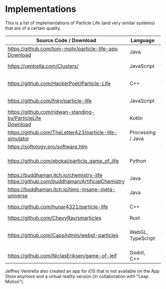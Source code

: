 # Implementations

This is a list of implementations of Particle Life (and very similar systems) that are of a certain quality.

| Source Code / Download                                                                           | Language          | Platform       | by                             |
|--------------------------------------------------------------------------------------------------|-------------------|----------------|--------------------------------|
 | <https://github.com/tom-mohr/particle-life-app><br>[Download][1]                                 | Java              | Windows        | Tom Mohr                       |
| <https://ventrella.com/Clusters/>                                                                | JavaScript        | Web            | Jeffrey Ventrella              |
| <https://github.com/HackerPoet/Particle-Life>                                                    | C++               | Windows        | Code Parade aka HackerPoet     |
| <https://github.com/fnky/particle-life>                                                          | JavaScript        | Web            | Christian Petersen             |
| <https://github.com/ridwan-standing-by/ParticleLife><br>[Download][2]                            | Kotlin            | Android        | Ridwan Farouki                 |
| <https://github.com/TheLetterA23/particle-life-simulator>                                        | Processing / Java |                | The Letter A                   |
| <https://softology.pro/software.htm>                                                             |                   | Windows        | Softology                      |
| <https://github.com/ebokai/particle_game_of_life>                                                | Python            |                | Science Mathematics aka ebokai |
 | <https://buddhaman.itch.io/chemistry-life><br><https://github.com/buddhaman/ArtificialChemistry> | Java              |                | Tim Trussner                   |
 | <https://buddhaman.itch.io/tims-insane-meta-universe>                                            | Java              |                | Tim Trussner                   |
 | <https://github.com/hunar4321/particle-life>                                                     | C++               | Windows        | Brainxyz aka hunar4321         |
 | <https://github.com/ChevyRay/smarticles>                                                         | Rust              |                | ChevyRay                       |
 | <https://github.com/CapsAdmin/webgl-particles>                                                   | WebGL, TypeScript | Web            | Elias Hogstvedt aka CapsAdmin  |
 | <https://github.com/NiclasEriksen/game-of-leif>                                                  | Godot, C++        | Windows, Linux | Niclas Eriksen                 |

[1]: https://particle-life.com
[2]: https://play.google.com/store/apps/details?id=com.ridwanstandingby.particlelife

Jeffrey Ventrella also created an app for iOS that is not available on the App Store anymore
and a virtual reality version (in collaboration with "Leap Motion").

